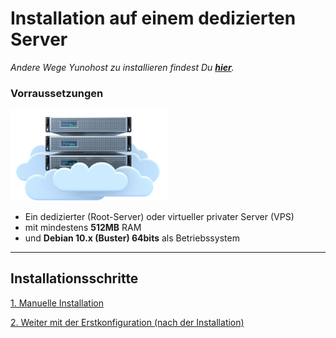 # Installation auf einem dedizierten Server

*Andere Wege Yunohost zu installieren findest Du  **[hier](/install)**.*

### Vorraussetzungen

<img src="/images/vps.png" width=250>

* Ein dedizierter (Root-Server) oder virtueller privater Server (VPS)
* mit mindestens **512MB** RAM
* und **Debian 10.x (Buster) 64bits** als Betriebssystem

---

## Installationsschritte

<a class="btn btn-lg btn-default" href="/install_manually">1. Manuelle Installation</a>

<a class="btn btn-lg btn-default" href="/postinstall">2. Weiter mit der Erstkonfiguration (nach der Installation)</a>

